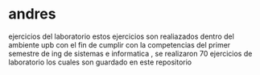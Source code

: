 # andres
ejercicios del laboratorio
estos ejercicios son realiazados dentro del ambiente upb con el fin de cumplir con la competencias del primer semestre de ing de sistemas e informatica , se realizaron 70 ejercicios de laboratorio los cuales son guardado en este repositorio
